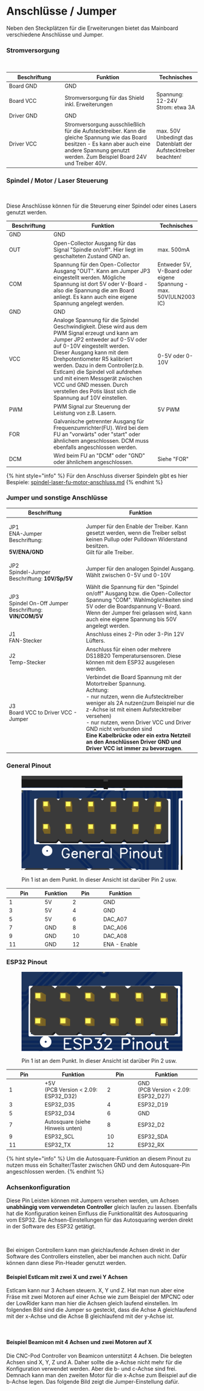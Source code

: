 # Anschlüsse / Jumper

Neben den Steckplätzen für die Erweiterungen bietet das Mainboard verschiedene Anschlüsse und Jumper.

### Stromversorgung

<figure><img src="../../.gitbook/assets/power.png" alt=""><figcaption></figcaption></figure>

<table><thead><tr><th width="161">Beschriftung</th><th width="300">Funktion</th><th>Technisches</th></tr></thead><tbody><tr><td>Board GND</td><td>GND</td><td></td></tr><tr><td>Board VCC</td><td>Stromversorgung für das Shield inkl. Erweiterungen</td><td>Spannung: 12-24V <br>Strom: etwa 3A </td></tr><tr><td>Driver GND</td><td>GND</td><td></td></tr><tr><td>Driver VCC</td><td>Stromversorgung ausschließlich für die Aufstecktreiber. Kann die gleiche Spannung wie das Board besitzen - Es kann aber auch eine andere Spannung genutzt werden. Zum Beispiel Board 24V und Treiber 40V.</td><td>max. 50V<br>Unbedingt das Datenblatt der Aufstecktreiber beachten!</td></tr></tbody></table>

### Spindel / Motor / Laser Steuerung

<figure><img src="../../.gitbook/assets/spindel.png" alt=""><figcaption></figcaption></figure>

Diese Anschlüsse können für die Steuerung einer Spindel oder eines Lasers genutzt werden.&#x20;

<table><thead><tr><th width="114">Beschriftung</th><th width="334">Funktion</th><th>Technisches</th></tr></thead><tbody><tr><td>GND</td><td>GND</td><td></td></tr><tr><td>OUT</td><td>Open-Collector Ausgang für das Signal "Spindle on/off". Hier liegt im geschalteten Zustand GND an.</td><td>max. 500mA </td></tr><tr><td>COM</td><td>Spannung für den Open-Collector Ausgang "OUT". Kann am Jumper JP3 eingestellt werden. Mögliche Spannung ist dort 5V oder V-Board  - also die Spannung die am Board anliegt. Es kann auch eine eigene Spannung angelegt werden.</td><td>Entweder 5V, V-Board oder eigene Spannung - max. 50V(ULN2003 IC)</td></tr><tr><td>GND</td><td>GND</td><td></td></tr><tr><td>VCC</td><td>Analoge Spannung für die Spindel Geschwindigkeit. Diese wird aus dem PWM Signal erzeugt und kann am Jumper JP2 entweder auf 0-5V oder auf 0-10V eingestellt werden.<br>Dieser Ausgang kann mit dem Drehpotentiometer R5 kalibriert werden. Dazu in dem Controller(z.b. Estlcam) die Spindel voll aufdrehen und mit einem Messgerät zwischen VCC und GND messen. Durch verstellen des Potis lässt sich die Spannung auf 10V einstellen.</td><td>0-5V oder 0-10V</td></tr><tr><td>PWM</td><td>PWM Signal zur Steuerung der Leistung von z.B. Lasern.</td><td>5V PWM</td></tr><tr><td>FOR</td><td>Galvanische getrennter Ausgang für Frequenzumrichter(FU). Wird bei dem FU an "vorwärts" oder "start" oder ähnlichem angeschlossen. DCM muss ebenfalls angeschlossen werden.</td><td><img src="../../.gitbook/assets/for_dcm.png" alt=""></td></tr><tr><td>DCM</td><td>Wird beim FU an "DCM" oder "GND" oder ähnlichem angeschlossen.</td><td>Siehe "FOR"</td></tr></tbody></table>

{% hint style="info" %}
Für den Anschluss diverser Spindeln gibt es hier Bespiele: [spindel-laser-fu-motor-anschluss.md](../guides-zubehoer/spindel-laser-fu-motor-anschluss.md "mention")
{% endhint %}

### Jumper und sonstige Anschlüsse

<table><thead><tr><th width="189">Beschriftung</th><th>Funktion</th></tr></thead><tbody><tr><td><p>JP1<br>ENA-Jumper <br>Beschriftung:</p><p><strong>5V/ENA/GND</strong></p></td><td>Jumper für den Enable der Treiber. Kann gesetzt werden, wenn die Treiber selbst keinen Pullup oder Pulldown Widerstand besitzen.<img src="../../.gitbook/assets/ena.png" alt=""><br>Gilt für alle Treiber.</td></tr><tr><td>JP2<br>Spindel-Jumper<br>Beschriftung: <strong>10V/Sp/5V</strong></td><td>Jumper für den analogen Spindel Ausgang. Wählt zwischen 0-5V und 0-10V</td></tr><tr><td>JP3<br>Spindel On-Off Jumper<br>Beschriftung:<br><strong>VIN/COM/5V</strong></td><td>Wählt die Spannung für den "Spindel on/off" Ausgang bzw. die Open-Collector Spannung "COM". Wahlmöglichkeiten sind 5V oder die Boardspannung V-Board. Wenn der Jumper frei gelassen wird, kann auch eine eigene Spannung bis 50V angelegt werden.</td></tr><tr><td>J1<br>FAN-Stecker</td><td>Anschluss eines 2-Pin oder 3-Pin 12V Lüfters.</td></tr><tr><td>J2<br>Temp-Stecker</td><td>Anschluss für einen oder mehrere DS18B20 Temperatursensoren. Diese können mit dem ESP32 ausgelesen werden.</td></tr><tr><td>J3<br>Board VCC to Driver VCC - Jumper</td><td>Verbindet die Board Spannung mit der Motortreiber Spannung.<br>Achtung:<br>- nur nutzen, wenn die Aufstecktreiber weniger als 2A nutzen(zum Beispiel nur die z-Achse ist mit einem Aufstecktreiber versehen)<br>- nur nutzen, wenn Driver VCC und Driver GND nicht verbunden sind<br><strong>Eine Kabelbrücke oder ein extra Netzteil an den Anschlüssen Driver GND und Driver VCC ist immer zu bevorzugen</strong>.</td></tr></tbody></table>

### General Pinout

<figure><img src="../../.gitbook/assets/general pinout.png" alt=""><figcaption><p>Pin 1 ist an dem Punkt.  In dieser Ansicht ist darüber  Pin 2 usw.</p></figcaption></figure>

<table><thead><tr><th width="80">Pin</th><th>Funktion</th><th width="67">Pin</th><th>Funktion</th></tr></thead><tbody><tr><td>1</td><td>5V</td><td>2</td><td>GND</td></tr><tr><td>3</td><td>5V</td><td>4</td><td>GND</td></tr><tr><td>5</td><td>5V</td><td>6</td><td>DAC_A07</td></tr><tr><td>7</td><td>GND</td><td>8</td><td>DAC_A06</td></tr><tr><td>9</td><td>GND</td><td>10</td><td>DAC_A08</td></tr><tr><td>11</td><td>GND</td><td>12</td><td>ENA - Enable</td></tr></tbody></table>

### ESP32 Pinout

<figure><img src="../../.gitbook/assets/esp32 pinout.png" alt=""><figcaption><p>Pin 1 ist an dem Punkt.  In dieser Ansicht ist darüber  Pin 2 usw.</p></figcaption></figure>

<table><thead><tr><th width="80">Pin</th><th>Funktion</th><th width="67">Pin</th><th>Funktion</th></tr></thead><tbody><tr><td>1</td><td>+5V <br>(PCB Version &#x3C; 2.09: ESP32_D32)</td><td>2</td><td>GND<br>(PCB Version &#x3C; 2.09: ESP32_D27)</td></tr><tr><td>3</td><td>ESP32_D35</td><td>4</td><td>ESP32_D19</td></tr><tr><td>5</td><td>ESP32_D34</td><td>6</td><td>GND</td></tr><tr><td>7</td><td>Autosquare (siehe Hinweis unten)</td><td>8</td><td>ESP32_D2</td></tr><tr><td>9</td><td>ESP32_SCL</td><td>10</td><td>ESP32_SDA</td></tr><tr><td>11</td><td>ESP32_TX</td><td>12</td><td>ESP32_RX</td></tr></tbody></table>

{% hint style="info" %}
Um die Autosquare-Funktion an diesem Pinout zu nutzen muss ein Schalter/Taster zwischen GND und dem Autosquare-Pin angeschlossen werden.&#x20;
{% endhint %}

### Achsenkonfiguration

Diese Pin Leisten können mit Jumpern versehen werden, um Achsen **unabhängig vom verwendeten Controller** gleich laufen zu lassen. Ebenfalls hat die Konfiguration keinen Einfluss die Funktionalität des Autosquaring vom ESP32. Die Achsen-Einstellungen für das Autosquaring werden direkt in der Software des ESP32 getätigt.

<figure><img src="../../.gitbook/assets/axis.png" alt=""><figcaption></figcaption></figure>

Bei einigen Controllern kann man gleichlaufende Achsen direkt in der Software des Controllers einstellen, aber bei manchen auch nicht. Dafür können dann diese Pin-Header genutzt werden.

#### Beispiel Estlcam mit zwei X und zwei Y Achsen

Estlcam kann nur 3 Achsen steuern. X, Y und Z. Hat man nun aber eine Fräse mit zwei Motoren auf einer Achse wie zum Beispiel der MPCNC oder der LowRider kann man hier die Achsen gleich laufend einstellen. Im folgenden Bild sind die Jumper so gesteckt, dass die Achse A gleichlaufend mit der x-Achse und die Achse B gleichlaufend mit der y-Achse ist.

<figure><img src="../../.gitbook/assets/as_x_y.png" alt=""><figcaption></figcaption></figure>

#### Beispiel Beamicon mit 4 Achsen und zwei Motoren auf X

Die CNC-Pod Controller von Beamicon unterstützt 4 Achsen. Die belegten Achsen sind X, Y, Z und A. Daher sollte die a-Achse nicht mehr für die Konfiguration verwendet werden. Aber die b- und c-Achse sind frei. Demnach kann man den zweiten Motor für die x-Achse zum Beispiel auf die b-Achse legen. Das folgende Bild zeigt die Jumper-Einstellung dafür.

<figure><img src="../../.gitbook/assets/as_x.png" alt=""><figcaption></figcaption></figure>
